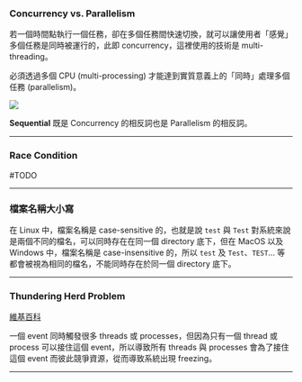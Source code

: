 ### Concurrency vs. Parallelism

若一個時間點執行一個任務，卻在多個任務間快速切換，就可以讓使用者「感覺」多個任務是同時被運行的，此即 concurrency，這裡使用的技術是 multi-threading。

必須透過多個 CPU (multi-processing) 才能達到實質意義上的「同時」處理多個任務 (parallelism)。

![](<https://raw.githubusercontent.com/Jamison-Chen/KM-software/master/img/concurrency and parallelism.jpg>)

**Sequential** 既是 Concurrency 的相反詞也是 Parallelism 的相反詞。

---

### Race Condition

#TODO 

---

### 檔案名稱大小寫

在 Linux 中，檔案名稱是 case-sensitive 的，也就是說 `test` 與 `Test` 對系統來說是兩個不同的檔名，可以同時存在在同一個 directory 底下，但在 MacOS 以及 Windows 中，檔案名稱是 case-insensitive 的，所以 `test` 及 `Test`、`TEST`… 等都會被視為相同的檔名，不能同時存在於同一個 directory 底下。

---

### Thundering Herd Problem

[維基百科](https://en.wikipedia.org/wiki/Thundering_herd_problem)

一個 event 同時觸發很多 threads 或 processes，但因為只有一個 thread 或 process 可以接住這個 event，所以導致所有 threads 與 processes 會為了接住這個 event 而彼此競爭資源，從而導致系統出現 freezing。

---
